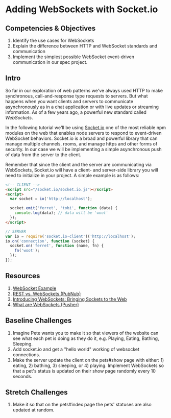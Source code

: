 # Adding WebSockets with Socket.io

## Competencies & Objectives

1. Identify the use cases for WebSockets
1. Explain the difference between HTTP and WebSocket standards and communication
1. Implement the simplest possible WebSocket event-driven communication in our spec project.

## Intro

So far in our exploration of web patterns we've always used HTTP to make synchronous, call-and-response type requests to servers. But what happens when you want clients and servers to communicate asynchronously as in a chat application or with live updates or streaming information. As of a few years ago, a powerful new standard called *WebSockets*.

In the following tutorial we'll be using [Socket.io](https://socket.io/) one of the most reliable npm modules on the web that enables node servers to respond to event-driven WebSocket behaviors. Socket.io is a broad and powerful library that can manage multiple channels, rooms, and manage https and other forms of security. In our case we will be implementing a simple asynchronous push of data from the server to the client.

Remember that since the client and the server are communicating via WebSockets, Socket.io will have a client- and server-side library you will need to initialize in your project. A simple example is as follows:

```html
<!-- CLIENT -->
<script src="/socket.io/socket.io.js"></script>
<script>
  var socket = io('http://localhost');

  socket.emit('ferret', 'tobi', function (data) {
    console.log(data); // data will be 'woot'
  });
</script>
```

```js
// SERVER
var io = require('socket.io-client')('http://localhost');
io.on('connection', function (socket) {
  socket.on('ferret', function (name, fn) {
    fn('woot');
  });
});
```

## Resources

1. [WebSocket Example](http://codepen.io/voku/pen/GpVoNN?editors=1010)
1. [REST vs. WebSockets (PubNub)](https://www.pubnub.com/blog/2015-01-05-websockets-vs-rest-api-understanding-the-difference/)
1. [Introducing WebSockets: Bringing Sockets to the Web](https://www.html5rocks.com/en/tutorials/websockets/basics/)
1. [What are WebSockets (Pusher)](https://pusher.com/websockets)

## Baseline Challenges

1. Imagine Pete wants you to make it so that viewers of the website can see what each pet is doing as they do it, e.g. Playing, Eating, Bathing, Sleeping.
1. Add socket.io and get a "hello world" working of websocket connections.
1. Make the server update the client on the pets#show page with either: 1) eating, 2) bathing, 3) sleeping, or 4) playing. Implement WebSockets so that a pet's status is updated on their show page randomly every 10 seconds.

## Stretch Challenges

1. Make it so that on the pets#index page the pets' statuses are also updated at random.
